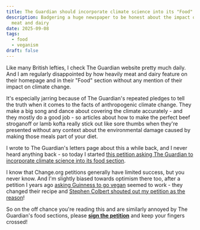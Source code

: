 ```yaml
---
title: The Guardian should incorporate climate science into its "Food" section
description: Badgering a huge newspaper to be honest about the impact of eating
  meat and dairy
date: 2025-09-08
tags:
  - food
  - veganism
draft: false
---
```

Like many British lefties, I check The Guardian website pretty much daily. And I am regularly disappointed by how heavily meat and dairy feature on their homepage and in their "Food" section without any mention of their impact on climate change.

It's especially jarring because of The Guardian's repeated pledges to tell the truth when it comes to the facts of anthropogenic climate change. They make a big song and dance about covering the climate accurately - and they mostly do a good job - so articles about how to make the perfect beef stroganoff or lamb kofta really stick out like sore thumbs when they're presented without any context about the environmental damage caused by making those meals part of your diet.

I wrote to The Guardian's letters page about this a while back, and I never heard anything back - so today I started [this petition asking The Guardian to incorporate climate science into its food section](https://www.change.org/GuardianFood).

I know that Change.org petitions generally have limited success, but you never know. And I'm slightly biased towards optimism there too, after a petition I years ago [asking Guinness to go vegan](https://www.change.org/p/make-guinness-vegetarian-vegan-friendly/) seemed to work - they changed their recipe and [Stephen Colbert shouted out my petition as the reason](https://youtube.com/watch?v=HQlQA67HQhk)!

So on the off chance you're reading this and are similarly annoyed by The Guardian's food sections, please **[sign the petition](https://www.change.org/GuardianFood)** and keep your fingers crossed!